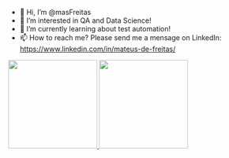 - 👋 Hi, I’m @masFreitas
- 👀 I’m interested in QA and Data Science!
- 🌱 I’m currently learning about test automation!
- 📫 How to reach me? Please send me a mensage on LinkedIn: https://www.linkedin.com/in/mateus-de-freitas/

<div>
<a href="https://github.com/lucasdiblasi">
<img height="180em" src="https://github-readme-stats.vercel.app/api?username=masFreitas&show_icons=true&theme=dracula&include_all_commits=true&count_private=true"/>
<img height="180em" src="https://github-readme-stats.vercel.app/api/top-langs/?username=masFreitas&layout=compact&langs_count=7&theme=dracula"/>
</div>

<!---
masFreitas/masFreitas is a ✨ special ✨ repository because its `README.md` (this file) appears on your GitHub profile.
You can click the Preview link to take a look at your changes.
--->
